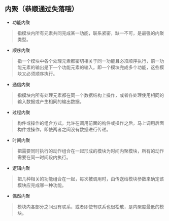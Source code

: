 ## 内聚（恭顺通过失落哦）

- 功能内聚

> 指模块内所有元素共同完成某一功能，联系紧密，缺一不可，是最强的内聚类型。

- 顺序内聚

> 指一个模块中各个处理元素都密切相关于同一功能且必须顺序执行，前一功能元素的输出是下一个功能元素的输入。即一个模块完成多个功能，这些模块又必须顺序执行。

- 通信内聚

> 指模块内所有处理元素都在同一个数据结构上操作，或者各处理使用相同的输入数据或产生相同的输出数据。

- 过程内聚

> 构件或操作的组合方式，允许在调用前面的构件或操作之后，马上调用后面构件或操作，即使两者之间没有数据进行传递。

- 时间内聚

> 把需要同时执行的动作组合在一起形成的模块为时间内聚模块，所有的动作需要在同一时间段内执行。

- 逻辑内聚

> 把几种相关的功能组合在一起，每次被调用时，由传送给模块参数来确定该模块应完成哪一种功能。

- 偶然内聚

> 模块内各部分之间没有联系，或者即使有联系也很松散，是内聚度最低的模块。
